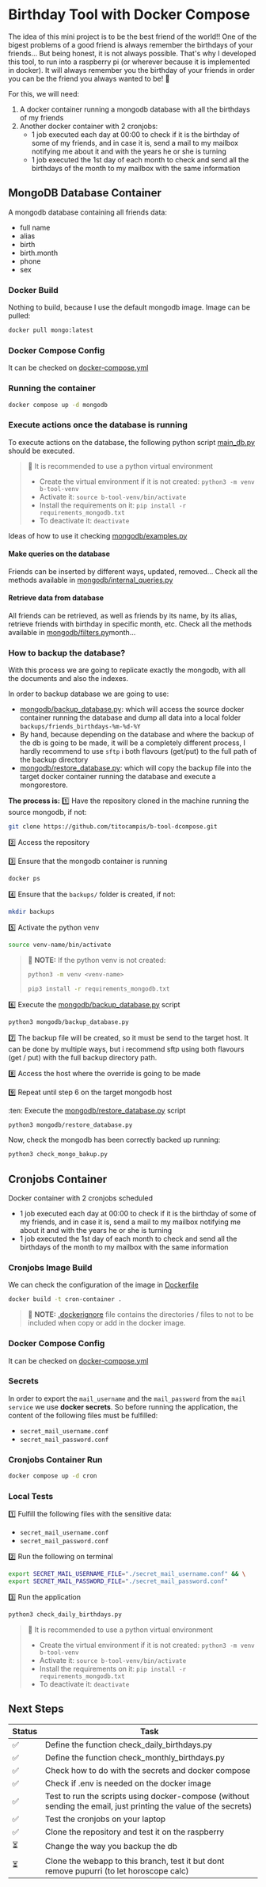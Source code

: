 # Birthday Tool with Docker Compose

The idea of this mini project is to be the best friend of the world!! One of the bigest problems of a good friend is always remember the birthdays of your friends... But being honest, it is not always possible. That's why I developed this tool, to run into a raspberry pi (or wherever because it is implemented in docker). It will always remember you the birthday of your friends in order you can be the friend you always wanted to be! :tada:

For this, we will need:
1. A docker container running a mongodb database with all the birthdays of my friends
2. Another docker container with 2 cronjobs:
    - 1 job executed each day at 00:00 to check if it is the birthday of some of my friends, and in case it is, send a mail to my mailbox notifying me about it and with the years he or she is turning
    - 1 job executed the 1st day of each month to check and send all the birthdays of the month to my mailbox with the same information

## MongoDB Database Container
A mongodb database containing all friends data:
- full name
- alias
- birth
- birth.month
- phone
- sex

### Docker Build
Nothing to build, because I use the default mongodb image. Image can be pulled: 
```bash
docker pull mongo:latest
```

### Docker Compose Config
It can be checked on [docker-compose.yml](docker-compose.yml)

### Running the container
```bash
docker compose up -d mongodb
```

### Execute actions once the database is running
To execute actions on the database, the following python script [main_db.py](main_db.py) should be executed.

> :paperclip: It is recommended to use a python virtual environment
> - Create the virtual environment if it is not created: ```python3 -m venv b-tool-venv```
> - Activate it: ```source b-tool-venv/bin/activate```
> - Install the requirements on it: ```pip install -r requirements_mongodb.txt```
> - To deactivate it: ```deactivate``` 

Ideas of how to use it checking [mongodb/examples.py](mongodb/examples.py)

#### Make queries on the database
Friends can be inserted by different ways, updated, removed... Check all the methods available in [mongodb/internal_queries.py](mongodb/internal_queries.py)

#### Retrieve data from database
All friends can be retrieved, as well as friends by its name, by its alias, retrieve friends with birthday in specific month, etc. Check all the methods available in [mongodb/filters.py](mongodb/filters.py)month... 

### How to backup the database?
With this process we are going to replicate exactly the mongodb, with all the documents and also the indexes.

In order to backup database we are going to use:
- [mongodb/backup_database.py](mongodb/backup_database.py): which will access the source docker container running the database and dump all data into a local folder `backups/friends_birthdays-%m-%d-%Y`
- By hand, because depending on the database and where the backup of the db is going to be made, it will be a completely different process, I hardly recommend to use `sftp` i both flavours (get/put) to the full path of the backup directory
- [mongodb/restore_database.py](mongodb/restore_database.py): which will copy the backup file into the target docker container running the database and execute a mongorestore.

**The process is:**
:one: Have the repository cloned in the machine running the source mongodb, if not:
```bash
git clone https://github.com/titocampis/b-tool-dcompose.git
```

:two: Access the repository

:three: Ensure that the mongodb container is running
```bash
docker ps
```

:four: Ensure that the `backups/` folder is created, if not:
```bash
mkdir backups
```

:five: Activate the python venv
```bash
source venv-name/bin/activate
```

> :paperclip: **NOTE:** If the python venv is not created:
> ```bash
> python3 -m venv <venv-name>
> ```
> ```bash
> pip3 install -r requirements_mongodb.txt
> ```

:six: Execute the [mongodb/backup_database.py](mongodb/backup_database.py) script
```bash
python3 mongodb/backup_database.py
```

:seven: The backup file will be created, so it must be send to the target host. It can be done by multiple ways, but i recommend sftp using both flavours (get / put) with the full backup directory path. 

:eight: Access the host where the override is going to be made


:nine: Repeat until step 6 on the target mongodb host

:ten: Execute the [mongodb/restore_database.py](mongodb/restore_database.py) script
```bash
python3 mongodb/restore_database.py
```

Now, check the mongodb has been correctly backed up running:
```bash
python3 check_mongo_bakup.py
```

## Cronjobs Container
Docker container with 2 cronjobs scheduled
- 1 job executed each day at 00:00 to check if it is the birthday of some of my friends, and in case it is, send a mail to my mailbox notifying me about it and with the years he or she is turning
- 1 job executed the 1st day of each month to check and send all the birthdays of the month to my mailbox with the same information

### Cronjobs Image Build
We can check the configuration of the image in [Dockerfile](Dockerfile)

```bash
docker build -t cron-container .
```

> :paperclip: **NOTE:** [.dockerignore](.dockerignore) file contains the directories / files to not to be included when copy or add in the docker image.

### Docker Compose Config
It can be checked on [docker-compose.yml](docker-compose.yml)


### Secrets

In order to export the `mail_username` and the `mail_password` from the `mail service` we use **docker secrets**. So before running the application, the content of the following files must be fulfilled:

- `secret_mail_username.conf`
- `secret_mail_password.conf`


### Cronjobs Container Run
```bash
docker compose up -d cron
```

### Local Tests
:one: Fulfill the following files with the sensitive data:
- `secret_mail_username.conf`
- `secret_mail_password.conf`

:two: Run the following on terminal
```bash
export SECRET_MAIL_USERNAME_FILE="./secret_mail_username.conf" && \
export SECRET_MAIL_PASSWORD_FILE="./secret_mail_password.conf"
```

:three: Run the application
```bash
python3 check_daily_birthdays.py
```

> :paperclip: It is recommended to use a python virtual environment
> - Create the virtual environment if it is not created: ```python3 -m venv b-tool-venv```
> - Activate it: ```source b-tool-venv/bin/activate```
> - Install the requirements on it: ```pip install -r requirements_mongodb.txt```
> - To deactivate it: ```deactivate``` 

## Next Steps
| Status | Task |
|----------|----------|
| :white_check_mark: | Define the function check_daily_birthdays.py |
| :white_check_mark: | Define the function check_monthly_birthdays.py |
| :white_check_mark: | Check how to do with the secrets and docker compose |
| :white_check_mark: | Check if .env is needed on the docker image |
| :white_check_mark: | Test to run the scripts using docker-compose (without sending the email, just printing the value of the secrets) |
| :white_check_mark: | Test the cronjobs on your laptop |
| :white_check_mark: | Clone the repository and test it on the raspberry |
| :hourglass_flowing_sand: | Change the way you backup the db |
| :hourglass_flowing_sand: | Clone the webapp to this branch, test it but dont remove pupurri (to let horoscope calc) |

